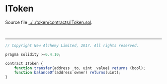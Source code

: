 # IToken

Source file [../../token/contracts/IToken.sol](../../token/contracts/IToken.sol).

<br />

<hr />

```javascript
// Copyright New Alchemy Limited, 2017. All rights reserved.

pragma solidity >=0.4.10;

contract IToken {
    function transfer(address _to, uint _value) returns (bool);
    function balanceOf(address owner) returns(uint);
}
```
